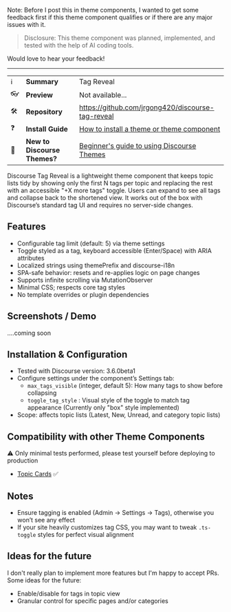 Note: Before I post this in theme components, I wanted to get some feedback first if this theme component qualifies or if there are any major issues with it.

> Disclosure: This theme component was planned, implemented, and tested with the help of AI coding tools.

Would love to hear your feedback!

---

|                      |                              |                                                                                                                             |
| -------------------- | ---------------------------- | --------------------------------------------------------------------------------------------------------------------------- |
| :information_source: | **Summary**                  | Tag Reveal                                                                                                                  |
| :eyeglasses:         | **Preview**                  | Not available...                                                                                                            |
| :hammer_and_wrench:  | **Repository**               | https://github.com/jrgong420/discourse-tag-reveal                                                                           |
| :question:           | **Install Guide**            | [How to install a theme or theme component](https://meta.discourse.org/t/how-do-i-install-a-theme-or-theme-component/63682) |
| :open_book:          | **New to Discourse Themes?** | [Beginner's guide to using Discourse Themes](https://meta.discourse.org/t/beginners-guide-to-using-discourse-themes/91966)  |

Discourse Tag Reveal is a lightweight theme component that keeps topic lists tidy by showing only the first N tags per topic and replacing the rest with an accessible "+X more tags" toggle. Users can expand to see all tags and collapse back to the shortened view. It works out of the box with Discourse’s standard tag UI and requires no server-side changes.

## Features

- Configurable tag limit (default: 5) via theme settings
- Toggle styled as a tag, keyboard accessible (Enter/Space) with ARIA attributes
- Localized strings using themePrefix and discourse-i18n
- SPA-safe behavior: resets and re-applies logic on page changes
- Supports infinite scrolling via MutationObserver
- Minimal CSS; respects core tag styles
- No template overrides or plugin dependencies

## Screenshots / Demo

....coming soon

## Installation & Configuration

- Tested with Discourse version: 3.6.0beta1
- Configure settings under the component’s Settings tab:
  - `max_tags_visible` (integer, default 5): How many tags to show before collapsing
  - `toggle_tag_style` : Visual style of the toggle to match tag appearance (Currently only "box" style implemented)
- Scope: affects topic lists (Latest, New, Unread, and category topic lists)

## Compatibility with other Theme Components

:warning: Only minimal tests performed, please test yourself before deploying to production

- [Topic Cards](https://meta.discourse.org/t/topic-cards/296048) :white_check_mark:

## Notes

- Ensure tagging is enabled (Admin → Settings → Tags), otherwise you won’t see any effect
- If your site heavily customizes tag CSS, you may want to tweak `.ts-toggle` styles for perfect visual alignment

## Ideas for the future

I don't really plan to implement more features but I'm happy to accept PRs. Some ideas for the future:

- Enable/disable for tags in topic view
- Granular control for specific pages and/or categories
